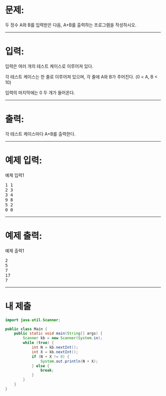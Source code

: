 # 문제: 
두 정수 A와 B를 입력받은 다음, A+B를 출력하는 프로그램을 작성하시오.

---
# 입력: 
입력은 여러 개의 테스트 케이스로 이루어져 있다.

각 테스트 케이스는 한 줄로 이루어져 있으며, 각 줄에 A와 B가 주어진다. (0 < A, B < 10)

입력의 마지막에는 0 두 개가 들어온다.

---
# 출력: 
각 테스트 케이스마다 A+B를 출력한다.

---
# 예제 입력:

예제 입력1
<pre>
1 1
2 3
3 4
9 8
5 2
0 0
</pre>

---
# 예제 출력:

예제 출력1
<pre>
2
5
7
17
7
</pre>

---
# 내 제출
~~~java
import java.util.Scanner;

public class Main {
	public static void main(String[] args) {
		Scanner kb = new Scanner(System.in);
        while (true) {
			int N = kb.nextInt();
			int X = kb.nextInt();
			if (N + X != 0) {
				System.out.println(N + X);
			} else {
                break;
            }
		}
	}
}
~~~
